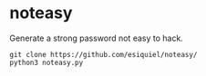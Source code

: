 # noteasy
Generate a strong password not easy to hack.

`git clone https://github.com/esiquiel/noteasy/` <br>
`python3 noteasy.py` <br>

